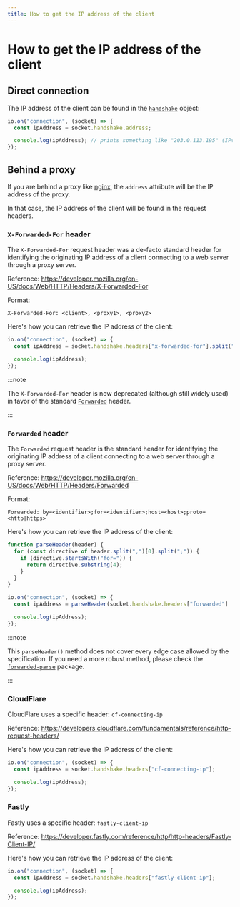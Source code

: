 ```yaml
---
title: How to get the IP address of the client
---
```


# How to get the IP address of the client

## Direct connection

The IP address of the client can be found in the [`handshake`](/docs/v4/server-api/#sockethandshake) object:

```js
io.on("connection", (socket) => {
  const ipAddress = socket.handshake.address;

  console.log(ipAddress); // prints something like "203.0.113.195" (IPv4) or "2001:db8:85a3:8d3:1319:8a2e:370:7348" (IPv6)
});
```

## Behind a proxy

If you are behind a proxy like [nginx](https://nginx.org/en/), the `address` attribute will be the IP address of the proxy.

In that case, the IP address of the client will be found in the request headers.

### `X-Forwarded-For` header

The `X-Forwarded-For` request header was a de-facto standard header for identifying the originating IP address of a client connecting to a web server through a proxy server.

Reference: https://developer.mozilla.org/en-US/docs/Web/HTTP/Headers/X-Forwarded-For

Format:

```
X-Forwarded-For: <client>, <proxy1>, <proxy2>
```

Here's how you can retrieve the IP address of the client:

```js
io.on("connection", (socket) => {
  const ipAddress = socket.handshake.headers["x-forwarded-for"].split(",")[0];

  console.log(ipAddress);
});
```

:::note

The `X-Forwarded-For` header is now deprecated (although still widely used) in favor of the standard [`Forwarded`](#forwarded-header) header.

:::

### `Forwarded` header

The `Forwarded` request header is the standard header for identifying the originating IP address of a client connecting to a web server through a proxy server.

Reference: https://developer.mozilla.org/en-US/docs/Web/HTTP/Headers/Forwarded

Format:

```
Forwarded: by=<identifier>;for=<identifier>;host=<host>;proto=<http|https>
```

Here's how you can retrieve the IP address of the client:

```js
function parseHeader(header) {
  for (const directive of header.split(",")[0].split(";")) {
    if (directive.startsWith("for=")) {
      return directive.substring(4);
    }
  }
}

io.on("connection", (socket) => {
  const ipAddress = parseHeader(socket.handshake.headers["forwarded"] || "");

  console.log(ipAddress);
});
```

:::note

This `parseHeader()` method does not cover every edge case allowed by the specification. If you need a more robust method, please check the [`forwarded-parse`](https://www.npmjs.com/package/forwarded-parse) package.

:::

### CloudFlare

CloudFlare uses a specific header: `cf-connecting-ip`

Reference: https://developers.cloudflare.com/fundamentals/reference/http-request-headers/

Here's how you can retrieve the IP address of the client:

```js
io.on("connection", (socket) => {
  const ipAddress = socket.handshake.headers["cf-connecting-ip"];

  console.log(ipAddress);
});
```

### Fastly

Fastly uses a specific header: `fastly-client-ip`

Reference: https://developer.fastly.com/reference/http/http-headers/Fastly-Client-IP/

Here's how you can retrieve the IP address of the client:

```js
io.on("connection", (socket) => {
  const ipAddress = socket.handshake.headers["fastly-client-ip"];

  console.log(ipAddress);
});
```
